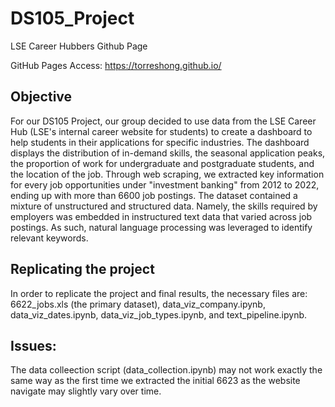 # DS105_Project

LSE Career Hubbers Github Page

GitHub Pages Access: https://torreshong.github.io/

## Objective

For our DS105 Project, our group decided to use data from the LSE Career Hub (LSE's internal career website for students) to create a dashboard to help students in their applications for specific industries. The dashboard displays the distribution of in-demand skills, the seasonal application peaks, the proportion of work for undergraduate and postgraduate students, and the location of the job. Through web scraping, we extracted key information for every job opportunities under "investment banking" from 2012 to 2022, ending up with more than 6600 job postings. The dataset contained a mixture of unstructured and structured data. Namely, the skills required by employers was embedded in instructured text data that varied across job postings. As such, natural language processing was leveraged to identify relevant keywords.

## Replicating the project
In order to replicate the project and final results, the necessary files are: 6622_jobs.xls (the primary dataset), data_viz_company.ipynb, data_viz_dates.ipynb, data_viz_job_types.ipynb, and text_pipeline.ipynb.

## Issues:
The data colleection script (data_collection.ipynb) may not work exactly the same way as the first time we extracted the initial 6623 as the website navigate may slightly vary over time.
